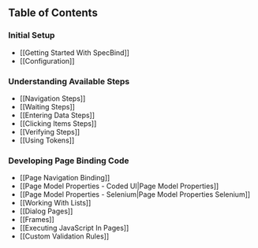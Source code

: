 ## Table of Contents  ##

### Initial Setup
* [[Getting Started With SpecBind]]
* [[Configuration]]

### Understanding Available Steps
* [[Navigation Steps]]
* [[Waiting Steps]]
* [[Entering Data Steps]]
* [[Clicking Items Steps]]
* [[Verifying Steps]]
* [[Using Tokens]]

### Developing Page Binding Code
* [[Page Navigation Binding]]
* [[Page Model Properties - Coded UI|Page Model Properties]]
* [[Page Model Properties - Selenium|Page Model Properties Selenium]]
* [[Working With Lists]]
* [[Dialog Pages]]
* [[Frames]]
* [[Executing JavaScript In Pages]]
* [[Custom Validation Rules]]